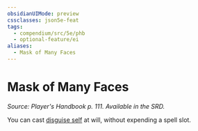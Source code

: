 ```yaml
---
obsidianUIMode: preview
cssclasses: json5e-feat
tags:
  - compendium/src/5e/phb
  - optional-feature/ei
aliases:
  - Mask of Many Faces
---
```

# Mask of Many Faces
*Source: Player's Handbook p. 111. Available in the SRD.*  

You can cast [disguise self](2-Mechanics/CLI/spells/disguise-self.md) at will, without expending a spell slot.